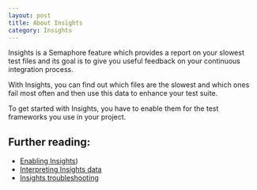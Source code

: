 ```yaml
---
layout: post
title: About Insights
category: Insights
---
```


Insights is a Semaphore feature which provides a report on your slowest test
files and its goal is to give you useful feedback on your continuous
integration process.

With Insights, you can find out which files are the slowest and which ones
fail most often and then use this data to enhance your test suite.

To get started with Insights, you have to enable them for the test frameworks
you use in your project.

## Further reading:
- [Enabling Insights](/docs/insights/enabling-insights.html))
- [Interpreting Insights data](/docs/insights/interpreting-insights-data.html)
- [Insights troubleshooting](/docs/insights/insights-troubleshooting.html)
